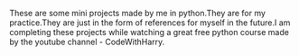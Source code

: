 These are some mini projects made by me in python.They are for my practice.They are just in the form of references for myself in the future.I am completing these projects while watching a great free python course made by the youtube channel - CodeWithHarry.


